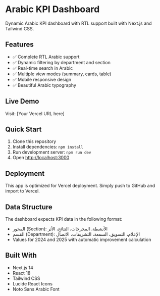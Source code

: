 # Arabic KPI Dashboard

Dynamic Arabic KPI dashboard with RTL support built with Next.js and Tailwind CSS.

## Features

- ✅ Complete RTL Arabic support
- ✅ Dynamic filtering by department and section
- ✅ Real-time search in Arabic
- ✅ Multiple view modes (summary, cards, table)
- ✅ Mobile responsive design
- ✅ Beautiful Arabic typography

## Live Demo

Visit: [Your Vercel URL here]

## Quick Start

1. Clone this repository
2. Install dependencies: `npm install`
3. Run development server: `npm run dev`
4. Open [http://localhost:3000](http://localhost:3000)

## Deployment

This app is optimized for Vercel deployment. Simply push to GitHub and import to Vercel.

## Data Structure

The dashboard expects KPI data in the following format:
- المحور (Section): الأنشطة، المخرجات، النتائج، الأثر
- القسم (Department): الإعلام، التسويق، السمعة، التشريفات، الاتصال
- Values for 2024 and 2025 with automatic improvement calculation

## Built With

- Next.js 14
- React 18
- Tailwind CSS
- Lucide React Icons
- Noto Sans Arabic Font
